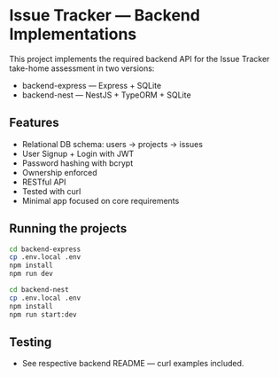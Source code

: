 # Issue Tracker — Backend Implementations

This project implements the required backend API for the Issue Tracker take-home assessment in two versions:

- backend-express — Express + SQLite
- backend-nest — NestJS + TypeORM + SQLite

## Features

- Relational DB schema: users → projects → issues
- User Signup + Login with JWT
- Password hashing with bcrypt
- Ownership enforced
- RESTful API
- Tested with curl
- Minimal app focused on core requirements

## Running the projects

```bash
cd backend-express
cp .env.local .env
npm install
npm run dev
```

```bash
cd backend-nest
cp .env.local .env
npm install
npm run start:dev
```

## Testing

- See respective backend README — curl examples included.
